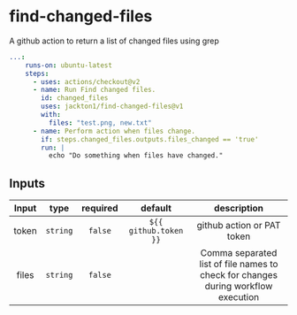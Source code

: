 # find-changed-files
A github action to return a list of changed files using grep

```yaml
...:
    runs-on: ubuntu-latest
    steps:
      - uses: actions/checkout@v2
      - name: Run Find changed files.
        id: changed_files
        uses: jackton1/find-changed-files@v1
        with:
          files: "test.png, new.txt"
      - name: Perform action when files change.
        if: steps.changed_files.outputs.files_changed == 'true'
        run: |
          echo "Do something when files have changed."

```


## Inputs

|   Input       |    type     |  required      |  default                      |  description               |
|:-------------:|:-----------:|:--------------:|:-----------------------------:|:--------------------------:|
| token         |  `string`   |    `false`     | `${{ github.token }}`         | github action or PAT token |
| files         |  `string`   |    `false`     |                               | Comma separated list of file names to check for changes during workflow execution |
